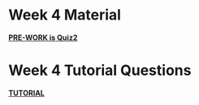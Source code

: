 Week 4 Material
=========================

**[PRE-WORK is Quiz2](../../quizzes/quiz2/README.md)**

Week 4 Tutorial Questions
=========================

**[TUTORIAL](./TUTORIAL.md)**


